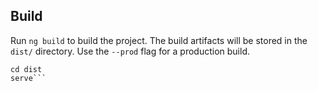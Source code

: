 ## Build

Run `ng build` to build the project. The build artifacts will be stored in the `dist/` directory. Use the `--prod` flag for a production build.


```ng build --prod
cd dist
serve```
